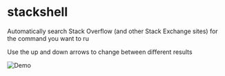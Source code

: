 # stackshell
Automatically search Stack Overflow (and other Stack Exchange sites) for the command you want to ru

Use the up and down arrows to change between different results

![Demo](https://user-images.githubusercontent.com/13787163/111086960-edc7c880-8516-11eb-9f3b-a559320d79fd.gif)
